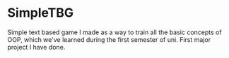 # SimpleTBG
Simple text based game I made as a way to train all the basic concepts of OOP, which we've learned
during the first semester of uni. 
First major project I have done.


